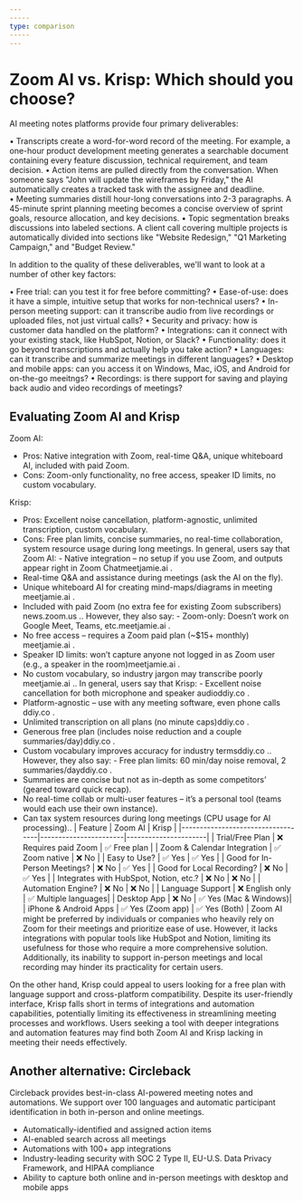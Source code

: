 ```yaml
---
-----
type: comparison
-----
---
```


# Zoom AI vs. Krisp: Which should you choose?
AI meeting notes platforms provide four primary deliverables:

• Transcripts create a word-for-word record of the meeting. For example, a one-hour product development meeting generates a searchable document containing every feature discussion, technical requirement, and team decision.
• Action items are pulled directly from the conversation. When someone says "John will update the wireframes by Friday," the AI automatically creates a tracked task with the assignee and deadline.
• Meeting summaries distill hour-long conversations into 2-3 paragraphs. A 45-minute sprint planning meeting becomes a concise overview of sprint goals, resource allocation, and key decisions.
• Topic segmentation breaks discussions into labeled sections. A client call covering multiple projects is automatically divided into sections like "Website Redesign," "Q1 Marketing Campaign," and "Budget Review."

In addition to the quality of these deliverables, we'll want to look at a number of other key factors:

• Free trial: can you test it for free before committing?
• Ease-of-use: does it have a simple, intuitive setup that works for non-technical users?
• In-person meeting support: can it transcribe audio from live recordings or uploaded files, not just virtual calls?
• Security and privacy: how is customer data handled on the platform?
• Integrations: can it connect with your existing stack, like HubSpot, Notion, or Slack?
• Functionality: does it go beyond transcriptions and actually help you take action?
• Languages: can it transcribe and summarize meetings in different languages?
• Desktop and mobile apps: can you access it on Windows, Mac, iOS, and Android for on-the-go meeitngs?
• Recordings: is there support for saving and playing back audio and video recordings of meetings?
## Evaluating Zoom AI and Krisp
Zoom AI:
- Pros: Native integration with Zoom, real-time Q&A, unique whiteboard AI, included with paid Zoom.
- Cons: Zoom-only functionality, no free access, speaker ID limits, no custom vocabulary.

Krisp:
- Pros: Excellent noise cancellation, platform-agnostic, unlimited transcription, custom vocabulary.
- Cons: Free plan limits, concise summaries, no real-time collaboration, system resource usage during long meetings.
In general, users say that Zoom AI: - Native integration – no setup if you use Zoom, and outputs appear right in Zoom Chat​meetjamie.ai
.
- Real-time Q&A and assistance during meetings (ask the AI on the fly).
- Unique whiteboard AI for creating mind-maps/diagrams in meeting​meetjamie.ai
.
- Included with paid Zoom (no extra fee for existing Zoom subscribers)​news.zoom.us
.. However, they also say: - Zoom-only: Doesn’t work on Google Meet, Teams, etc.​meetjamie.ai
.
- No free access – requires a Zoom paid plan (~$15+ monthly)​meetjamie.ai
.
- Speaker ID limits: won’t capture anyone not logged in as Zoom user (e.g., a speaker in the room)​meetjamie.ai
.
- No custom vocabulary, so industry jargon may transcribe poorly​meetjamie.ai
..
In general, users say that Krisp: - Excellent noise cancellation for both microphone and speaker audio​ddiy.co
.
- Platform-agnostic – use with any meeting software, even phone calls​ddiy.co
.
- Unlimited transcription on all plans (no minute caps)​ddiy.co
.
- Generous free plan (includes noise reduction and a couple summaries/day)​ddiy.co
.
- Custom vocabulary improves accuracy for industry terms​ddiy.co
.. However, they also say: - Free plan limits: 60 min/day noise removal, 2 summaries/day​ddiy.co
.
- Summaries are concise but not as in-depth as some competitors’ (geared toward quick recap).
- No real-time collab or multi-user features – it’s a personal tool (teams would each use their own instance).
- Can tax system resources during long meetings (CPU usage for AI processing)..
| Feature                           | Zoom AI               | Krisp                |
|-----------------------------------|-----------------------|----------------------|
| Trial/Free Plan                   | ❌ Requires paid Zoom  | ✅ Free plan          |
| Zoom & Calendar Integration       | ✅ Zoom native         | ❌ No                 |
| Easy to Use?                      | ✅ Yes                | ✅ Yes                |
| Good for In-Person Meetings?      | ❌ No                 | ✅ Yes                |
| Good for Local Recording?         | ❌ No                 | ✅ Yes                |
| Integrates with HubSpot, Notion, etc.? | ❌ No            | ❌ No                 |
| Automation Engine?                | ❌ No                 | ❌ No                 |
| Language Support                  | ❌ English only       | ✅ Multiple languages|
| Desktop App                       | ❌ No                 | ✅ Yes (Mac & Windows)|
| iPhone & Android Apps             | ✅ Yes (Zoom app)     | ✅ Yes (Both)         |
Zoom AI might be preferred by individuals or companies who heavily rely on Zoom for their meetings and prioritize ease of use. However, it lacks integrations with popular tools like HubSpot and Notion, limiting its usefulness for those who require a more comprehensive solution. Additionally, its inability to support in-person meetings and local recording may hinder its practicality for certain users.

On the other hand, Krisp could appeal to users looking for a free plan with language support and cross-platform compatibility. Despite its user-friendly interface, Krisp falls short in terms of integrations and automation capabilities, potentially limiting its effectiveness in streamlining meeting processes and workflows. Users seeking a tool with deeper integrations and automation features may find both Zoom AI and Krisp lacking in meeting their needs effectively.
## Another alternative: Circleback
Circleback provides best-in-class AI-powered meeting notes and automations. We support over 100 languages and automatic participant identification in both in-person and online meetings.


* Automatically-identified and assigned action items
* AI-enabled search across all meetings
* Automations with 100+ app integrations
* Industry-leading security with SOC 2 Type II, EU-U.S. Data Privacy Framework, and HIPAA compliance
* Ability to capture both online and in-person meetings with desktop and mobile apps